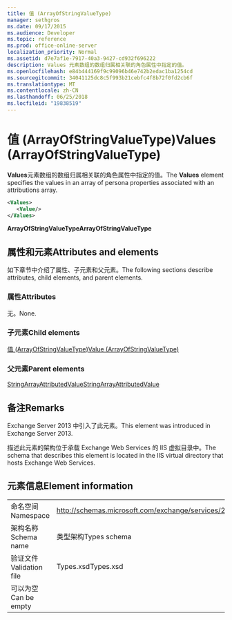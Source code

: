 ```yaml
---
title: 值 (ArrayOfStringValueType)
manager: sethgros
ms.date: 09/17/2015
ms.audience: Developer
ms.topic: reference
ms.prod: office-online-server
localization_priority: Normal
ms.assetid: d7e7af1e-7917-40a3-9427-cd932f696222
description: Values 元素数组的数组归属相关联的角色属性中指定的值。
ms.openlocfilehash: e84b444169f9c99096b46e742b2edac1ba1254cd
ms.sourcegitcommit: 34041125dc8c5f993b21cebfc4f8b72f0fd2cb6f
ms.translationtype: MT
ms.contentlocale: zh-CN
ms.lasthandoff: 06/25/2018
ms.locfileid: "19838519"
---
```

# <a name="values-arrayofstringvaluetype"></a><span data-ttu-id="a245f-103">值 (ArrayOfStringValueType)</span><span class="sxs-lookup"><span data-stu-id="a245f-103">Values (ArrayOfStringValueType)</span></span>

<span data-ttu-id="a245f-104">**Values**元素数组的数组归属相关联的角色属性中指定的值。</span><span class="sxs-lookup"><span data-stu-id="a245f-104">The **Values** element specifies the values in an array of persona properties associated with an attributions array.</span></span> 
  
```XML
<Values>
   <Value/>
</Values>
```

<span data-ttu-id="a245f-105">**ArrayOfStringValueType**</span><span class="sxs-lookup"><span data-stu-id="a245f-105">**ArrayOfStringValueType**</span></span>

## <a name="attributes-and-elements"></a><span data-ttu-id="a245f-106">属性和元素</span><span class="sxs-lookup"><span data-stu-id="a245f-106">Attributes and elements</span></span>

<span data-ttu-id="a245f-107">如下章节中介绍了属性、子元素和父元素。</span><span class="sxs-lookup"><span data-stu-id="a245f-107">The following sections describe attributes, child elements, and parent elements.</span></span>
  
### <a name="attributes"></a><span data-ttu-id="a245f-108">属性</span><span class="sxs-lookup"><span data-stu-id="a245f-108">Attributes</span></span>

<span data-ttu-id="a245f-109">无。</span><span class="sxs-lookup"><span data-stu-id="a245f-109">None.</span></span>
  
### <a name="child-elements"></a><span data-ttu-id="a245f-110">子元素</span><span class="sxs-lookup"><span data-stu-id="a245f-110">Child elements</span></span>

[<span data-ttu-id="a245f-111">值 (ArrayOfStringValueType)</span><span class="sxs-lookup"><span data-stu-id="a245f-111">Value (ArrayOfStringValueType)</span></span>](value-arrayofstringvaluetype.md)
  
### <a name="parent-elements"></a><span data-ttu-id="a245f-112">父元素</span><span class="sxs-lookup"><span data-stu-id="a245f-112">Parent elements</span></span>

[<span data-ttu-id="a245f-113">StringArrayAttributedValue</span><span class="sxs-lookup"><span data-stu-id="a245f-113">StringArrayAttributedValue</span></span>](stringarrayattributedvalue.md)
  
## <a name="remarks"></a><span data-ttu-id="a245f-114">备注</span><span class="sxs-lookup"><span data-stu-id="a245f-114">Remarks</span></span>

<span data-ttu-id="a245f-115">Exchange Server 2013 中引入了此元素。</span><span class="sxs-lookup"><span data-stu-id="a245f-115">This element was introduced in Exchange Server 2013.</span></span>
  
<span data-ttu-id="a245f-116">描述此元素的架构位于承载 Exchange Web Services 的 IIS 虚拟目录中。</span><span class="sxs-lookup"><span data-stu-id="a245f-116">The schema that describes this element is located in the IIS virtual directory that hosts Exchange Web Services.</span></span>
  
## <a name="element-information"></a><span data-ttu-id="a245f-117">元素信息</span><span class="sxs-lookup"><span data-stu-id="a245f-117">Element information</span></span>

|||
|:-----|:-----|
|<span data-ttu-id="a245f-118">命名空间</span><span class="sxs-lookup"><span data-stu-id="a245f-118">Namespace</span></span>  <br/> |http://schemas.microsoft.com/exchange/services/2006/types  <br/> |
|<span data-ttu-id="a245f-119">架构名称</span><span class="sxs-lookup"><span data-stu-id="a245f-119">Schema name</span></span>  <br/> |<span data-ttu-id="a245f-120">类型架构</span><span class="sxs-lookup"><span data-stu-id="a245f-120">Types schema</span></span>  <br/> |
|<span data-ttu-id="a245f-121">验证文件</span><span class="sxs-lookup"><span data-stu-id="a245f-121">Validation file</span></span>  <br/> |<span data-ttu-id="a245f-122">Types.xsd</span><span class="sxs-lookup"><span data-stu-id="a245f-122">Types.xsd</span></span>  <br/> |
|<span data-ttu-id="a245f-123">可以为空</span><span class="sxs-lookup"><span data-stu-id="a245f-123">Can be empty</span></span>  <br/> ||
   

